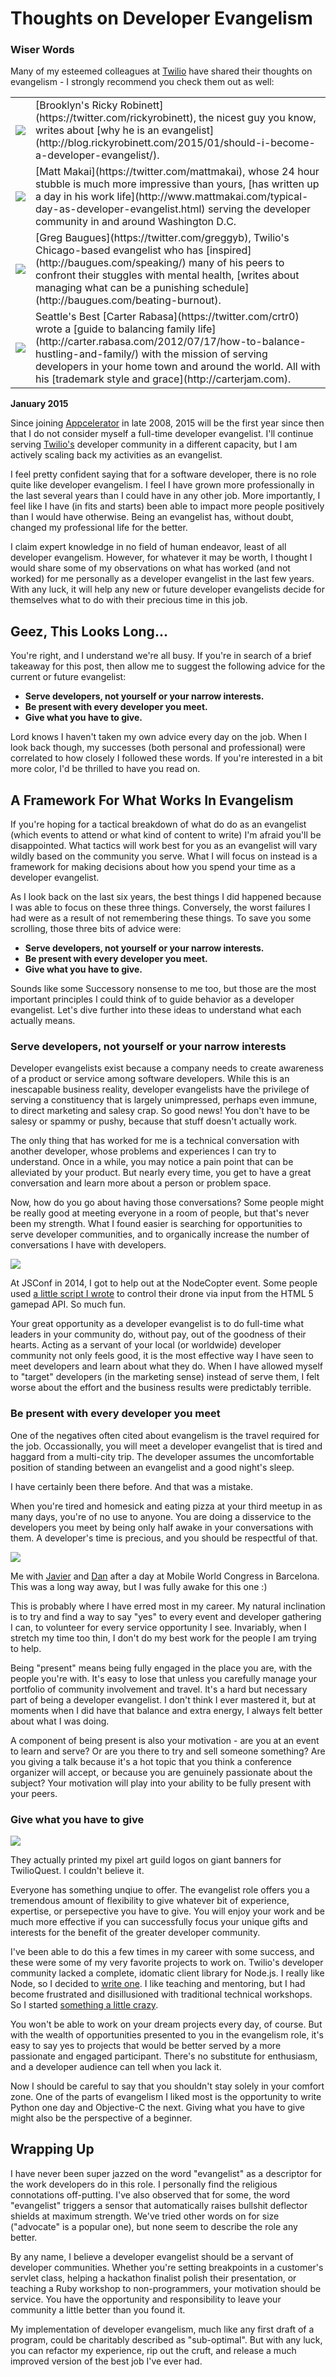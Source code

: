 # Thoughts on Developer Evangelism

<div class="sidebar">

<h3>Wiser Words</h3>
<p>
Many of my esteemed colleagues at <a href="https://www.twilio.com">Twilio</a> have shared their thoughts on evangelism - I strongly recommend you check them out as well:
</p>

<table>
<tr>
<td>
<img class="devangel" src="/images/evangelism/ricky.jpg"/>
</td>

<td>
[Brooklyn's Ricky Robinett](https://twitter.com/rickyrobinett), the nicest guy you know, writes about [why he is an evangelist](http://blog.rickyrobinett.com/2015/01/should-i-become-a-developer-evangelist/).
</td>
</tr>

<tr>
<td>
<img class="devangel" src="/images/evangelism/matt.jpg"/>
</td>

<td>
[Matt Makai](https://twitter.com/mattmakai), whose 24 hour stubble is much more impressive than yours, [has written up a day in his work life](http://www.mattmakai.com/typical-day-as-developer-evangelist.html) serving the developer community in and around Washington D.C.
</td>
</tr>

<tr>
<td>
<img class="devangel" src="/images/evangelism/greg.jpg"/>
</td>

<td>
[Greg Baugues](https://twitter.com/greggyb), Twilio's Chicago-based evangelist who has [inspired](http://baugues.com/speaking/) many of his peers to confront their stuggles with mental health, [writes about managing what can be a punishing schedule](http://baugues.com/beating-burnout).
</td>
</tr>

<tr>
<td>
<img class="devangel" src="/images/evangelism/carter.jpg"/>
</td>

<td>
Seattle's Best [Carter Rabasa](https://twitter.com/crtr0) wrote a [guide to balancing family life](http://carter.rabasa.com/2012/07/17/how-to-balance-hustling-and-family/) with the mission of serving developers in your home town and around the world. All with his [trademark style and grace](http://carterjam.com).
</td>
</tr>

</table>
</div>

__January 2015__

Since joining [Appcelerator](https://www.appcelerator.com) in late 2008, 2015 will be the first year since then that I do not consider myself a full-time developer evangelist. I'll continue serving [Twilio's](https://www.twilio.com) developer community in a different capacity, but I am actively scaling back my activities as an evangelist.

I feel pretty confident saying that for a software developer, there is no role quite like developer evangelism. I feel I have grown more professionally in the last several years than I could have in any other job. More importantly, I feel like I have (in fits and starts) been able to impact more people positively than I would have otherwise. Being an evangelist has, without doubt, changed my professional life for the better.

I claim expert knowledge in no field of human endeavor, least of all developer evangelism. However, for whatever it may be worth, I thought I would share some of my observations on what has worked (and not worked) for me personally as a developer evangelist in the last few years. With any luck, it will help any new or future developer evangelists decide for themselves what to do with their precious time in this job.

## Geez, This Looks Long...

You're right, and I understand we're all busy. If you're in search of a brief takeaway for this post, then allow me to suggest the following advice for the current or future evangelist:

* **Serve developers, not yourself or your narrow interests.**
* **Be present with every developer you meet.** 
* **Give what you have to give.**

Lord knows I haven't taken my own advice every day on the job. When I look back though, my successes (both personal and professional) were correlated to how closely I followed these words. If you're interested in a bit more color, I'd be thrilled to have you read on.

## A Framework For What Works In Evangelism

If you're hoping for a tactical breakdown of what do do as an evangelist (which events to attend or what kind of content to write) I'm afraid you'll be disappointed. What tactics will work best for you as an evangelist will vary wildly based on the community you serve. What I will focus on instead is a framework for making decisions about how you spend your time as a developer evangelist.

As I look back on the last six years, the best things I did happened because I was able to focus on these three things. Conversely, the worst failures I had were as a result of not remembering these things. To save you some scrolling, those three bits of advice were:

* **Serve developers, not yourself or your narrow interests.**
* **Be present with every developer you meet.**
* **Give what you have to give.**

Sounds like some Successory nonsense to me too, but those are the most important principles I could think of to guide behavior as a developer evangelist. Let's dive further into these ideas to understand what each actually means.

### Serve developers, not yourself or your narrow interests

Developer evangelists exist because a company needs to create awareness of a product or service among software developers. While this is an inescapable business reality, developer evangelists have the privilege of serving a constituency that is largely unimpressed, perhaps even immune, to direct marketing and salesy crap. So good news! You don't have to be salesy or spammy or pushy, because that stuff doesn't actually work.

The only thing that has worked for me is a technical conversation with another developer, whose problems and experiences I can try to understand. Once in a while, you may notice a pain point that can be alleviated by your product. But nearly every time, you get to have a great conversation and learn more about a person or problem space.

Now, how do you go about having those conversations? Some people might be really good at meeting everyone in a room of people, but that's never been my strength. What I found easier is searching for opportunities to serve developer communities, and to organically increase the number of conversations I have with developers.

<div class="capimage">
<img src="/images/evangelism/jsconf.jpg"/>
<p>At JSConf in 2014, I got to help out at the NodeCopter event. Some people used <a href="https://github.com/kwhinnery/starfox">a little script I wrote</a> to control their drone via input from the HTML 5 gamepad API. So much fun.</p>
</div>

Your great opportunity as a developer evangelist is to do full-time what leaders in your community do, without pay, out of the goodness of their hearts. Acting as a servant of your local (or worldwide) developer community not only feels good, it is the most effective way I have seen to meet developers and learn about what they do. When I have allowed myself to "target" developers (in the marketing sense) instead of serve them, I felt worse about the effort and the business results were predictably terrible.

### Be present with every developer you meet

One of the negatives often cited about evangelism is the travel required for the job. Occassionally, you will meet a developer evangelist that is tired and haggard from a multi-city trip. The developer assumes the uncomfortable position of standing between an evangelist and a good night's sleep.

I have certainly been there before. And that was a mistake.

When you're tired and homesick and eating pizza at your third meetup in as many days, you're of no use to anyone. You are doing a disservice to the developers you meet by being only half awake in your conversations with them. A developer's time is precious, and you should be respectful of that.

<div class="capimage">
<img src="/images/evangelism/barcelona.jpg"/>
<p>Me with <a href="https://twitter.com/jrayon">Javier</a> and <a href="https://twitter.com/dan_tamas">Dan</a> after a day at Mobile World Congress in Barcelona. This was a long way away, but I was fully awake for this one :)</p>
</div>

This is probably where I have erred most in my career. My natural inclination is to try and find a way to say "yes" to every event and developer gathering I can, to volunteer for every service opportunity I see. Invariably, when I stretch my time too thin, I don't do my best work for the people I am trying to help.

Being "present" means being fully engaged in the place you are, with the people you're with. It's easy to lose that unless you carefully manage your portfolio of community involvement and travel. It's a hard but necessary part of being a developer evangelist. I don't think I ever mastered it, but at moments when I did have that balance and extra energy, I always felt better about what I was doing.

A component of being present is also your motivation - are you at an event to learn and serve? Or are you there to try and sell someone something? Are you giving a talk because it's a hot topic that you think a conference organizer will accept, or because you are genuinely passionate about the subject?  Your motivation will play into your ability to be fully present with your peers.

### Give what you have to give

<div class="sidebar capimage">
<img src="/images/evangelism/guildbanners.jpg"/>
<p>They actually printed my pixel art guild logos on giant banners for TwilioQuest. I couldn't believe it.</p>
</div>

Everyone has something unqiue to offer. The evangelist role offers you a tremendous amount of flexibility to give whatever bit of experience, expertise, or persepective you have to give. You will enjoy your work and be much more effective if you can successfully focus your unique gifts and interests for the benefit of the greater developer community.

I've been able to do this a few times in my career with some success, and these were some of my very favorite projects to work on. Twilio's developer community lacked a complete, idomatic client library for Node.js. I really like Node, so I decided to [write one](http://twilio.github.io/twilio-node/). I like teaching and mentoring, but I had become frustrated and disillusioned with traditional technical workshops. So I started [something a little crazy](http://quest.twilio.com/).

You won't be able to work on your dream projects every day, of course. But with the wealth of opportunities presented to you in the evangelism role, it's easy to say yes to projects that would be better served by a more passionate and engaged participant. There's no substitute for enthusiasm, and a developer audience can tell when you lack it.

Now I should be careful to say that you shouldn't stay solely in your comfort zone. One of the parts of evangelism I liked most is the opportunity to write Python one day and Objective-C the next. Giving what you have to give might also be the perspective of a beginner.

## Wrapping Up

I have never been super jazzed on the word "evangelist" as a descriptor for the work developers do in this role. I personally find the religious connotations off-putting. I've also observed that for some, the word "evangelist" triggers a sensor that automatically raises bullshit deflector shields at maximum strength. We've tried other words on for size ("advocate" is a popular one), but none seem to describe the role any better.

By any name, I believe a developer evangelist should be a servant of developer communities. Whether you're setting breakpoints in a customer's servlet class, helping a hackathon finalist polish their presentation, or teaching a Ruby workshop to non-programmers, your motivation should be service. You have the opportunity and responsibility to leave your community a little better than you found it.

My implementation of developer evangelism, much like any first draft of a program, could be charitably described as "sub-optimal". But with any luck, you can refactor my experience, rip out the cruft, and release a much improved version of the best job I've ever had.

